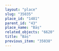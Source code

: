 ```yaml
---
layout: "place"
slug: "35035"
place_id: "1481"
parent_id: "43"
place_name: "Bāṣ"
related_objects: "6620"
title: "Bāṣ"
previous_item: "35038"
---
```

